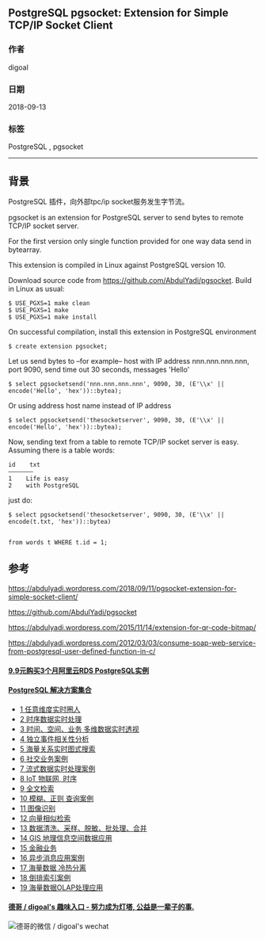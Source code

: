 ## PostgreSQL pgsocket: Extension for Simple TCP/IP Socket Client  
                                                               
### 作者                                                               
digoal                                                               
                                                               
### 日期                                                               
2018-09-13                                                             
                                                               
### 标签                                                               
PostgreSQL , pgsocket    
                                                               
----                                                               
                                                               
## 背景      
PostgreSQL 插件，向外部tpc/ip socket服务发生字节流。  
  
pgsocket is an extension for PostgreSQL server to send bytes to remote TCP/IP socket server.   
  
For the first version only single function provided for one way data send in bytearray.   
  
This extension is compiled in Linux against PostgreSQL version 10.   
  
Download source code from https://github.com/AbdulYadi/pgsocket. Build in Linux as usual:  
  
```  
$ USE_PGXS=1 make clean  
$ USE_PGXS=1 make  
$ USE_PGXS=1 make install  
```  
  
On successful compilation, install this extension in PostgreSQL environment  
  
```  
$ create extension pgsocket;  
```  
  
Let us send bytes to –for example– host with IP address nnn.nnn.nnn.nnn, port 9090, send time out 30 seconds, messages 'Hello'  
  
```  
$ select pgsocketsend('nnn.nnn.nnn.nnn', 9090, 30, (E'\\x' || encode('Hello', 'hex'))::bytea);  
```  
  
Or using address host name instead of IP address  
  
```  
$ select pgsocketsend('thesocketserver', 9090, 30, (E'\\x' || encode('Hello', 'hex'))::bytea);  
```  
  
Now, sending text from a table to remote TCP/IP socket server is easy. Assuming there is a table words:  
  
```  
id    txt  
——————–  
1    Life is easy  
2    with PostgreSQL  
```  
  
  
just do:  
  
```  
$ select pgsocketsend('thesocketserver', 9090, 30, (E'\\x' || encode(t.txt, 'hex'))::bytea)  
  
  
from words t WHERE t.id = 1;  
```  
  
## 参考  
https://abdulyadi.wordpress.com/2018/09/11/pgsocket-extension-for-simple-socket-client/  
  
https://github.com/AbdulYadi/pgsocket  
  
https://abdulyadi.wordpress.com/2015/11/14/extension-for-qr-code-bitmap/  
  
https://abdulyadi.wordpress.com/2012/03/03/consume-soap-web-service-from-postgresql-user-defined-function-in-c/  
  
  
  
  
  
  
  
  
  
  
  
  
  
  
  
  
  
  
  
  
  
  
  
  
  
  
  
  
  
  
  
  
  
  
  
  
  
  
  
  
  
  
#### [9.9元购买3个月阿里云RDS PostgreSQL实例](https://www.aliyun.com/database/postgresqlactivity "57258f76c37864c6e6d23383d05714ea")
  
  
#### [PostgreSQL 解决方案集合](https://yq.aliyun.com/topic/118 "40cff096e9ed7122c512b35d8561d9c8")
- [1 任意维度实时圈人](https://yq.aliyun.com/topic/118 "40cff096e9ed7122c512b35d8561d9c8")
- [2 时序数据实时处理](https://yq.aliyun.com/topic/118 "40cff096e9ed7122c512b35d8561d9c8")
- [3 时间、空间、业务 多维数据实时透视](https://yq.aliyun.com/topic/118 "40cff096e9ed7122c512b35d8561d9c8")
- [4 独立事件相关性分析](https://yq.aliyun.com/topic/118 "40cff096e9ed7122c512b35d8561d9c8")
- [5 海量关系实时图式搜索](https://yq.aliyun.com/topic/118 "40cff096e9ed7122c512b35d8561d9c8")
- [6 社交业务案例](https://yq.aliyun.com/topic/118 "40cff096e9ed7122c512b35d8561d9c8")
- [7 流式数据实时处理案例](https://yq.aliyun.com/topic/118 "40cff096e9ed7122c512b35d8561d9c8")
- [8 IoT 物联网, 时序](https://yq.aliyun.com/topic/118 "40cff096e9ed7122c512b35d8561d9c8")
- [9 全文检索](https://yq.aliyun.com/topic/118 "40cff096e9ed7122c512b35d8561d9c8")
- [10 模糊、正则 查询案例](https://yq.aliyun.com/topic/118 "40cff096e9ed7122c512b35d8561d9c8")
- [11 图像识别](https://yq.aliyun.com/topic/118 "40cff096e9ed7122c512b35d8561d9c8")
- [12 向量相似检索](https://yq.aliyun.com/topic/118 "40cff096e9ed7122c512b35d8561d9c8")
- [13 数据清洗、采样、脱敏、批处理、合并](https://yq.aliyun.com/topic/118 "40cff096e9ed7122c512b35d8561d9c8")
- [14 GIS 地理信息空间数据应用](https://yq.aliyun.com/topic/118 "40cff096e9ed7122c512b35d8561d9c8")
- [15 金融业务](https://yq.aliyun.com/topic/118 "40cff096e9ed7122c512b35d8561d9c8")
- [16 异步消息应用案例](https://yq.aliyun.com/topic/118 "40cff096e9ed7122c512b35d8561d9c8")
- [17 海量数据 冷热分离](https://yq.aliyun.com/topic/118 "40cff096e9ed7122c512b35d8561d9c8")
- [18 倒排索引案例](https://yq.aliyun.com/topic/118 "40cff096e9ed7122c512b35d8561d9c8")
- [19 海量数据OLAP处理应用](https://yq.aliyun.com/topic/118 "40cff096e9ed7122c512b35d8561d9c8")
  
  
#### [德哥 / digoal's 趣味入口 - 努力成为灯塔, 公益是一辈子的事.](https://github.com/digoal/blog/blob/master/README.md "22709685feb7cab07d30f30387f0a9ae")
  
  
![德哥的微信 / digoal's wechat](../pic/digoal_weixin.jpg "f7ad92eeba24523fd47a6e1a0e691b59")
  
